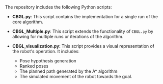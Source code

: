 The repository includes the following Python scripts:

* **CBGL.py**: This script contains the implementation for a single run of the core algorithm.

* **CBGL_Multiple.py**: This script extends the functionality of `CBGL.py` by allowing for multiple runs or iterations of the algorithm.

* **CBGL_visualization.py**: This script provides a visual representation of the robot's operation. It includes:
    * Pose hypothesis generation
    * Ranked poses
    * The planned path generated by the A* algorithm
    * The simulated movement of the robot towards the goal.
